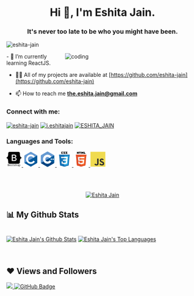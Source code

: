 <!-- <a href="#"><img width="100%" height="auto" src="https://i.imgur.com/iXuL1HG.png" height="175px"/></a> -->
<h1 align="center">Hi 👋, I'm Eshita Jain.</h1>
<h3 align="center">It's never too late to be who you might have been.</h3

<p align="left"> <img src="https://komarev.com/ghpvc/?username=eshita-jain&label=Profile%20views&color=0e75b6&style=flat" alt="eshita-jain" /> </p>
<img align="right" alt="coding" width="350" src="https://cdn.dribbble.com/users/542979/screenshots/3000076/sarah-working-on-computer.gif">
- 🌱 I’m currently learning ReactJS.

- 👨‍💻 All of my projects are available at [https://github.com/eshita-jain](https://github.com/eshita-jain)

- 📫 How to reach me **the.eshita.jain@gmail.com**


<h3 align="left">Connect with me:</h3>
<p align="left">
<a href="https://www.linkedin.com/in/eshita-jain-218191202/" target="blank"><img align="center" src="https://raw.githubusercontent.com/rahuldkjain/github-profile-readme-generator/master/src/images/icons/Social/linked-in-alt.svg" alt="eshita-jain" height="30" width="40" /></a>
<a href="https://www.instagram.com/i.eshitajain/" target="blank"><img align="center" src="https://raw.githubusercontent.com/rahuldkjain/github-profile-readme-generator/master/src/images/icons/Social/instagram.svg" alt="i.eshitajain" height="30" width="40" /></a>
<a href="https://www.hackerrank.com/ESHITA_JAIN" target="blank"><img align="center" src="https://raw.githubusercontent.com/rahuldkjain/github-profile-readme-generator/master/src/images/icons/Social/hackerrank.svg" alt="ESHITA_JAIN" height="30" width="40" /></a>
<!-- <a href="" target="blank"><img align="center" src="https://cdn.jsdelivr.net/npm/simple-icons@3.0.1/icons/codeforces.svg" alt="" height="30" width="40" /></a>
<a href="" target="blank"><img align="center" src="https://raw.githubusercontent.com/rahuldkjain/github-profile-readme-generator/master/src/images/icons/Social/hackerearth.svg" alt="" height="30" width="40" /></a> -->
</p>

<h3 align="left">Languages and Tools:</h3>

<p align="left"> <a href="https://getbootstrap.com" target="_blank"> <img src="https://raw.githubusercontent.com/devicons/devicon/master/icons/bootstrap/bootstrap-plain-wordmark.svg" alt="bootstrap" width="40" height="40"/> </a> <a href="https://www.cprogramming.com/" target="_blank"> <img src="https://raw.githubusercontent.com/devicons/devicon/master/icons/c/c-original.svg" alt="c" width="40" height="40"/> </a> <a href="https://www.w3schools.com/cpp/" target="_blank"> <img src="https://raw.githubusercontent.com/devicons/devicon/master/icons/cplusplus/cplusplus-original.svg" alt="cplusplus" width="40" height="40"/> </a> <a href="https://www.w3schools.com/css/" target="_blank"> <img src="https://raw.githubusercontent.com/devicons/devicon/master/icons/css3/css3-original-wordmark.svg" alt="css3" width="40" height="40"/> </a> <a href="https://www.w3.org/html/" target="_blank"> <img src="https://raw.githubusercontent.com/devicons/devicon/master/icons/html5/html5-original-wordmark.svg" alt="html5" width="40" height="40"/> </a> 
<a href="https://developer.mozilla.org/en-US/docs/Web/JavaScript" target="_blank" rel="noreferrer"> <img src="https://raw.githubusercontent.com/devicons/devicon/master/icons/javascript/javascript-original.svg" alt="javascript" width="40" height="40"/> </a>
</p>

<br/>

<br/>


<p align="center">
    <a href="https://github.com/eshita-jain/github-readme-streak-stats">
        <img title="🔥 Get streak stats for your profile at git.io/streak-stats" alt="Eshita Jain" src="https://github-readme-streak-stats.herokuapp.com/?user=eshita-jain&theme=black-ice&hide_border=true&stroke=0000&background=060A0CD0"/>
    </a>
</p>

## 📊 My Github Stats

  <br/>
    <a href="https://github.com/eshita-jain/github-readme-stats"><img alt="Eshita Jain's Github Stats" src="https://github-readme-stats.vercel.app/api?username=eshita-jain&show_icons=true&count_private=true&theme=react&hide_border=true&bg_color=0D1117" /></a>
  <a href="https://github.com/eshita-jain/github-readme-stats"><img alt="Eshita Jain's Top Languages" src="https://github-readme-stats.vercel.app/api/top-langs/?username=eshita-jain&langs_count=8&count_private=true&layout=compact&theme=react&hide_border=true&bg_color=0D1117" /></a>
  <br/>
<!--   <b>Note:</b> Top languages is only a metric of the languages my public code consists of and doesn't reflect experience or skill level. -->

<!-- 
<br/>
 -->
<!-- 
<br/>

<a href="https://github.com/eshita-jain/github-readme-activity-graph"><img alt="Eshita Jain's Activity Graph" src="https://activity-graph.herokuapp.com/graph?username=eshita-jain&bg_color=0D1117&color=5BCDEC&line=5BCDEC&point=FFFFFF&hide_border=true" /></a> -->

<br/>
<br/>

## ❤ Views and Followers
<a href="https://github.com/eshita-jain/github-profile-views-counter">
    <img src="https://komarev.com/ghpvc/?username=eshita-jain">
</a>
<a href="https://github.com/eshita-jain?tab=followers"><img src="https://img.shields.io/github/followers/eshita-jain?label=Followers&style=social" alt="GitHub Badge"></a>

